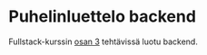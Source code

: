 # Puhelinluettelo backend
Fullstack-kurssin [osan
3](https://fullstackopen.github.io/teht%C3%A4v%C3%A4t/#osa-3)
tehtävissä luotu backend.
